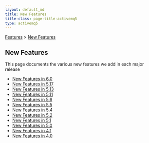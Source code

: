 ```yaml
---
layout: default_md
title: New Features 
title-class: page-title-activemq5
type: activemq5
---
```


[Features](features) > [New Features](new-features)


New Features
------------

This page documents the various new features we add in each major release

*   [New Features in 6.0](new-features-in-60)
*   [New Features in 5.17](new-features-in-517)
*   [New Features in 5.13](new-features-in-513)
*   [New Features in 5.11](new-features-in-511)
*   [New Features in 5.6](new-features-in-56)
*   [New Features in 5.5](new-features-in-55)
*   [New Features in 5.4](new-features-in-54)
*   [New Features in 5.2](new-features-in-52)
*   [New Features in 5.1](new-features-in-51)
*   [New Features in 5.0](new-features-in-50)
*   [New Features in 4.1](new-features-in-41)
*   [New Features in 4.0](changes-in-40)

